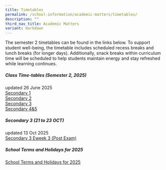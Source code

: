 ```yaml
---
title: Timetables
permalink: /school-information/academic-matters/timetables/
description: ""
third_nav_title: Academic Matters
variant: markdown
---
```

The semester 2 timetables can be found in the links below. To support student well-being, the timetable includes scheduled recess breaks and lunch breaks (for longer days). Additionally, snack breaks within curriculum time will be scheduled to help students maintain energy and stay refreshed while learning continues.

##### Class Time-tables (Semester 2, 2025)
updated 26 June 2025<br>
[Secondary 1](/files/2025_Sem_2_Class_Timetable_Sec_1_24_Jun.pdf)<br>
[Secondary 2](/files/2025_Sem_2_Class_Timetable_Sec_2_24_Jun.pdf)<br>
[Secondary 3](/files/2025_Sem_2_Class_Timetable_Sec_3_24_Jun.pdf)<br>
[Secondary 4&amp;5](/files/2025_Sem_2_Class_Timetable_Sec_45_24_Jun.pdf)<br>


##### Secondary 3 (21 to 23 OCT)
updated 13 Oct 2025<br>
[Secondary 3 Eweek 3 (Post Exam) ](/files/Sec_3_Eweek_3__21_to_23_Oct__Timetable.pdf)


##### School Terms and Holidays for 2025
[School Terms and Holidays for 2025](https://www.moe.gov.sg/news/press-releases/20240812-school-terms-and-holidays-for-2025)